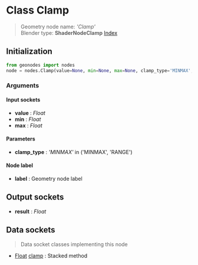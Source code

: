 
# Class Clamp

> Geometry node name: _'Clamp'_<br>Blender type:  **ShaderNodeClamp**
[Index](/docs/index.md)

## Initialization


```python
from geonodes import nodes
node = nodes.Clamp(value=None, min=None, max=None, clamp_type='MINMAX', label=None)
```


### Arguments


#### Input sockets



- **value** : _Float_
- **min** : _Float_
- **max** : _Float_



#### Parameters



- **clamp_type** : _'MINMAX'_ in ('MINMAX', 'RANGE')



#### Node label



- **label** : Geometry node label



## Output sockets



- **result** : _Float_



## Data sockets

> Data socket classes implementing this node


- [Float](../sockets/Float.md) [clamp](../sockets/Float.md#clamp) : Stacked method


